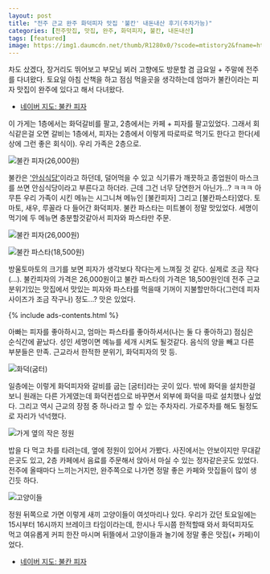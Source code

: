 ```yaml
---
layout: post
title: "전주 근교 완주 화덕피자 맛집 '불칸' 내돈내산 후기(주차가능)"
categories: [전주맛집, 맛집, 완주, 화덕피자, 불칸, 내돈내산]
tags: [featured]
image: https://img1.daumcdn.net/thumb/R1280x0/?scode=mtistory2&fname=https%3A%2F%2Fblog.kakaocdn.net%2Fdn%2Fcjf9Z0%2FbtriaQsqBEQ%2FWE59MohetUpQyEVbNdWgyk%2Fimg.png
---
```


차도 샀겠다, 장거리도 뛰어보고 부모님 뵈러 고향에도 방문할 겸 금요일 + 주말에 전주를 다녀왔다. 토요일 아침 산책을 하고 점심 먹을곳을 생각하는데 엄마가 불칸이라는 피자 맛집이 완주에 있다고 해서 다녀왔다.

- <a href="http://naver.me/5Czpzgb6" rel="noopener noreferrer" target="_blank" title="네이버 지도: 불칸 피자" class="markdown-link">네이버 지도: 불칸 피자</a>

이 가게는 1층에서는 화덕갈비를 팔고, 2층에서는 카페 + 피자를 팔고있었다. 그래서 회식같은걸 오면 갈비는 1층에서, 피자는 2층에서 이렇게 따로따로 먹기도 한다고 한다(세상에 그런 좋은 회식이). 우리 가족은 2층으로.

![불칸 피자(26,000원)](https://img1.daumcdn.net/thumb/R1280x0/?scode=mtistory2&fname=https%3A%2F%2Fblog.kakaocdn.net%2Fdn%2Fcjf9Z0%2FbtriaQsqBEQ%2FWE59MohetUpQyEVbNdWgyk%2Fimg.png)

불칸은 <a href="https://data.mafra.go.kr/opendata/data/indexOpenDataDetail.do?data_id=20200713000000001391&service_ty=&filter_ty=G&sort_id=regist_dt&s_data_nm=&cl_code=&instt_id=201410120001&shareYn=" rel="noopener noreferrer" target="_blank" title="안심식당" class="markdown-link">'안심식당'</a>이라고 하던데, 덜어먹을 수 있고 식기류가 깨끗하고 종업원이 마스크를 쓰면 안심식당이라고 부른다고 하더라. 근데 그건 너무 당연한거 아닌가...? ㅋㅋㅋ 아무튼 우리 가족이 시킨 메뉴는 시그니쳐 메뉴인 [불칸피자] 그리고 [불칸파스타]였다. 토마토, 새우, 루꼴라 다 들어간 화덕피자. 불칸 파스타는 미트볼이 정말 맛있었다. 세명이 먹기에 두 메뉴면 충분할것같아서 피자와 파스타만 주문.

![불칸 피자(26,000원)](https://img1.daumcdn.net/thumb/R1280x0/?scode=mtistory2&fname=https%3A%2F%2Fblog.kakaocdn.net%2Fdn%2FrHA50%2Fbtrh9A449lt%2F62PfWobudgkUtAd5TSpfSk%2Fimg.png)

![불칸 파스타(18,500원)](https://img1.daumcdn.net/thumb/R1280x0/?scode=mtistory2&fname=https%3A%2F%2Fblog.kakaocdn.net%2Fdn%2Fch4sWe%2Fbtrh8C9S9XX%2FORYY5BtKvF6yH9EtImrVv0%2Fimg.png)

방울토마토의 크기를 보면 피자가 생각보다 작다는게 느껴질 것 같다. 실제로 조금 작다(...). 불칸피자의 가격은 26,000원이고 불칸 파스타의 가격은 18,500원인데 전주 근교 분위기있는 맛집에서 맛있는 피자와 파스타를 먹을때 기꺼이 지불할만하다(그런데 피자 사이즈가 조금 작구나) 정도...? 맛은 있었다.

{% include ads-contents.html %}

아빠는 피자를 좋아하시고, 엄마는 파스타를 좋아하셔서(나는 둘 다 좋아하고) 점심은 순식간에 끝났다. 성인 세명이면 메뉴를 세개 시켜도 될것같다. 음식의 양을 빼고 다른 부분들은 만족. 근교라서 한적한 분위기, 화덕피자의 맛 등.

![화덕(굼터)](https://img1.daumcdn.net/thumb/R1280x0/?scode=mtistory2&fname=https%3A%2F%2Fblog.kakaocdn.net%2Fdn%2FnYio5%2FbtricDM1MrH%2Fveandt0E7ItMLvAheVZbV1%2Fimg.png)

일층에는 이렇게 화덕피자와 갈비를 굽는 [굼터]라는 곳이 있다. 밖에 화덕을 설치한걸 보니 원래는 다른 가게였는데 화덕컨셉으로 바꾸면서 외부에 화덕을 따로 설치했나 싶었다. 그리고 역시 근교의 장점 중 하나라고 할 수 있는 주차자리. 가로주차를 해도 될정도로 자리가 넉넉했다.

![가게 옆의 작은 정원](https://img1.daumcdn.net/thumb/R1280x0/?scode=mtistory2&fname=https%3A%2F%2Fblog.kakaocdn.net%2Fdn%2F09BkT%2FbtricEd6BPE%2FQskeuOvtWVLZGqOIAAC7L0%2Fimg.png)

밥을 다 먹고 차를 타려는데, 옆에 정원이 있어서 가봤다. 사진에서는 안보이지만 무대같은곳도 있고, 2층 카페에서 음료를 주문해서 앉아서 마실 수 있는 정자같은곳도 있었다. 전주에 올때마다 느끼는거지만, 완주쪽으로 나가면 정말 좋은 카페와 맛집들이 많이 생긴듯 하다.

![고양이들](https://img1.daumcdn.net/thumb/R1280x0/?scode=mtistory2&fname=https%3A%2F%2Fblog.kakaocdn.net%2Fdn%2FcaSHl1%2Fbtrh9RrUQIz%2F7NkeKpgZmoBif8BQHm0KBk%2Fimg.png)

정원 뒤쪽으로 가면 이렇게 새끼 고양이들이 여섯마리나 있다. 우리가 갔던 토요일에는 15시부터 16시까지 브레이크 타임이라는데, 한시나 두시쯤 한적할때 와서 화덕피자도 먹고 여유롭게 커피 한잔 마시며 뒤뜰에서 고양이들과 놀기에 정말 좋은 맛집(+ 카페)이었다.

- <a href="http://naver.me/5Czpzgb6" rel="noopener noreferrer" target="_blank" title="네이버 지도: 불칸 피자" class="markdown-link">네이버 지도: 불칸 피자</a>
